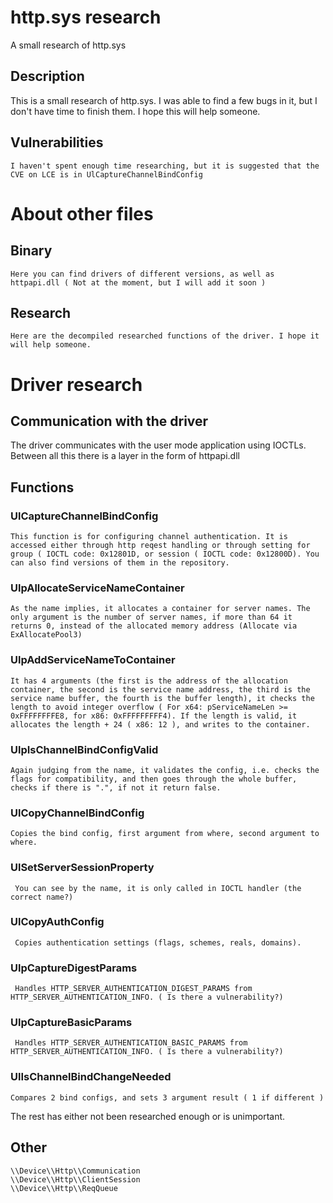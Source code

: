 # http.sys research
 A small research of http.sys

## Description
 This is a small research of http.sys. I was able to find a few bugs in it, but I don't have time to finish them. I hope this will help someone.

## Vulnerabilities
    I haven't spent enough time researching, but it is suggested that the CVE on LCE is in UlCaptureChannelBindConfig


# About other files
  ## Binary
    Here you can find drivers of different versions, as well as httpapi.dll ( Not at the moment, but I will add it soon )
  ## Research
    Here are the decompiled researched functions of the driver. I hope it will help someone.
# Driver research
## Communication with the driver
 The driver communicates with the user mode application using IOCTLs. Between all this there is a layer in the form of httpapi.dll
## Functions
 ### UlCaptureChannelBindConfig
    This function is for configuring channel authentication. It is accessed either through http reqest handling or through setting for group ( IOCTL code: 0x12801D, or session ( IOCTL code: 0x12800D). You can also find versions of them in the repository. 
 ### UlpAllocateServiceNameContainer
    As the name implies, it allocates a container for server names. The only argument is the number of server names, if more than 64 it returns 0, instead of the allocated memory address (Allocate via ExAllocatePool3)
 ### UlpAddServiceNameToContainer
    It has 4 arguments (the first is the address of the allocation container, the second is the service name address, the third is the service name buffer, the fourth is the buffer length), it checks the length to avoid integer overflow ( For x64: pServiceNameLen >= 0xFFFFFFFFE8, for x86: 0xFFFFFFFFF4). If the length is valid, it allocates the length + 24 ( x86: 12 ), and writes to the container.
 ### UlpIsChannelBindConfigValid
    Again judging from the name, it validates the config, i.e. checks the flags for compatibility, and then goes through the whole buffer, checks if there is ".", if not it return false.
 ### UlCopyChannelBindConfig
    Copies the bind config, first argument from where, second argument to where.
 ### UlSetServerSessionProperty
     You can see by the name, it is only called in IOCTL handler (the correct name?)
 ### UlCopyAuthConfig
     Copies authentication settings (flags, schemes, reals, domains).
 ### UlpCaptureDigestParams
     Handles HTTP_SERVER_AUTHENTICATION_DIGEST_PARAMS from HTTP_SERVER_AUTHENTICATION_INFO. ( Is there a vulnerability?)
 ### UlpCaptureBasicParams
     Handles HTTP_SERVER_AUTHENTICATION_BASIC_PARAMS from HTTP_SERVER_AUTHENTICATION_INFO. ( Is there a vulnerability?)
 ### UlIsChannelBindChangeNeeded
    Compares 2 bind configs, and sets 3 argument result ( 1 if different )
The rest has either not been researched enough or is unimportant.
## Other
    \\Device\\Http\\Communication
    \\Device\\Http\\ClientSession
    \\Device\\Http\\ReqQueue


